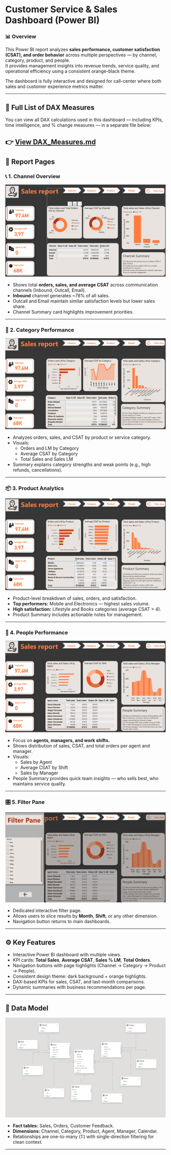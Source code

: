 #  Customer Service & Sales Dashboard (Power BI)

### 📊 Overview
This Power BI report analyzes **sales performance, customer satisfaction (CSAT), and order behavior** across multiple perspectives — by channel, category, product, and people.  
It provides management insights into revenue trends, service quality, and operational efficiency using a consistent orange-black theme.

The dashboard is fully interactive and designed for call-center where both sales and customer experience metrics matter.

---

## 📘 Full List of DAX Measures
You can view all DAX calculations used in this dashboard — including KPIs, time intelligence, and % change measures — in a separate file below:

👉 [View DAX_Measures.md](DAX_Measures.md)
---

## 🧱 Report Pages

### 📞 1. Channel Overview
![Channel](screenshots/Channel.png)
- Shows total **orders, sales, and average CSAT** across communication channels (Inbound, Outcall, Email).  
- **Inbound** channel generates ~78% of all sales.  
- Outcall and Email maintain similar satisfaction levels but lower sales share.  
- Channel Summary card highlights improvement priorities.

---

### 🛒 2. Category Performance
![Category](screenshots/Category.png)
- Analyzes orders, sales, and CSAT by product or service category.  
- Visuals:  
  - Orders and LM by Category  
  - Average CSAT by Category  
  - Total Sales and Sales LM  
- Summary explains category strengths and weak points (e.g., high refunds, cancellations).  

---

### 📦 3. Product Analytics
![Product](screenshots/Product.png)
- Product-level breakdown of sales, orders, and satisfaction.  
- **Top performers:** Mobile and Electronics — highest sales volume.  
- **High satisfaction:** Lifestyle and Books categories (average CSAT > 4).  
- Product Summary includes actionable notes for management.

---

### 👥 4. People Performance
![People](screenshots/People.png)
- Focus on **agents, managers, and work shifts.**  
- Shows distribution of sales, CSAT, and total orders per agent and manager.  
- Visuals:
  - Sales by Agent  
  - Average CSAT by Shift  
  - Sales by Manager  
- People Summary provides quick team insights — who sells best, who maintains service quality.

---

### 🎛 5. Filter Pane
![Filter Pane](screenshots/Filter%20Pane.png)
- Dedicated interactive filter page.  
- Allows users to slice results by **Month**, **Shift**, or any other dimension.  
- Navigation button returns to main dashboards.  

---

## ⚙️ Key Features
- Interactive Power BI dashboard with multiple views.  
- KPI cards: **Total Sales**, **Average CSAT**, **Sales % LM**, **Total Orders**.  
- Navigation buttons with page highlights (Channel → Category → Product → People).  
- Consistent design theme: dark background + orange highlights.  
- DAX-based KPIs for sales, CSAT, and last-month comparisons.  
- Dynamic summaries with business recommendations per page.

---

## 🧩 Data Model
![Channel](screenshots/Model.png)
- **Fact tables:** Sales, Orders, Customer Feedback.  
- **Dimensions:** Channel, Category, Product, Agent, Manager, Calendar.  
- Relationships are one-to-many (*1:*) with single-direction filtering for clean context.  

---



